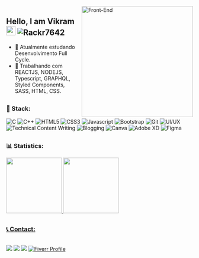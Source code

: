 <img src="code.gif" min-width="300px" max-width="300px" width="300px" align="right" alt="Front-End">

 ## Hello, I am Vikram <img src="https://media.giphy.com/media/hvRJCLFzcasrR4ia7z/giphy.gif" width="25px"> <img src="https://komarev.com/ghpvc/?username=Rackr7642" alt="Rackr7642" />

- 🔭 Atualmente estudando Desenvolvimento Full Cycle.
- 🌱 Trabalhando com REACTJS, NODEJS, Typescript, GRAPHQL, Styled Components, SASS, HTML, CSS.

##
### 🚀 Stack:

![C](https://img.shields.io/badge/C-black.svg?style=for-the-badge&logo=c&logoColor=white)
![C++](https://img.shields.io/badge/C++-black.svg?style=for-the-badge&logo=c%2B%2B&logoColor=white)
![HTML5](https://img.shields.io/badge/html5-black.svg?style=for-the-badge&logo=html5&logoColor=E34F26)
![CSS3](https://img.shields.io/badge/css3-black.svg?style=for-the-badge&logo=css3&logoColor=1572B6)
![Javascript](https://img.shields.io/badge/JavaScript-black?style=for-the-badge&logo=javascript&logoColor=F7DF1E)
![Bootstrap](https://img.shields.io/badge/bootstrap-black.svg?style=for-the-badge&logo=bootstrap&logoColor=865dc4)
![Git](https://img.shields.io/badge/git-black.svg?style=for-the-badge&logo=git&logoColor=F05033)
![UI/UX](https://img.shields.io/badge/UI%2FUX-black.svg?style=for-the-badge&logo=ui&logoColor=white)
![Technical Content Writing](https://img.shields.io/badge/Technical%20Content%20Writing-black.svg?style=for-the-badge&logo=markdown&logoColor=white)
![Blogging](https://img.shields.io/badge/Blogging-black.svg?style=for-the-badge&logo=wordpress&logoColor=white)
![Canva](https://img.shields.io/badge/Canva-black.svg?style=for-the-badge&logo=canva&logoColor=white)
![Adobe XD](https://img.shields.io/badge/Adobe%20XD-black.svg?style=for-the-badge&logo=adobe%20xd&logoColor=white)
![Figma](https://img.shields.io/badge/Figma-black.svg?style=for-the-badge&logo=figma&logoColor=white)





##
### 📊 Statistics:
  
<div>
  <a href="https://github.comRackr7642micheldslive">
  <img height="150em" src="https://github-readme-stats.vercel.app/api?username=Rackr7642&show_icons=true&theme=dracula&include_all_commits=true&count_private=true"/>
  <img height="150em" src="https://github-readme-stats.vercel.app/api/top-langs/?username=Rackr7642&layout=compact&langs_count=16&theme=dracula"/>
</div>
 
 ##
 ### 📞 Contact:

<div style="display: inline_block"><br> 
  <a href="https://micode-dev.vercel.app/" target="_blank">
  <img src="https://img.shields.io/badge/-Portfolio-black?style=for-the-badge&logo=appveyor&logoColor=00FFFF&link=https://www.linkedin.com/in/micheldslive"/></a> 
  <a href="https://www.linkedin.com/in/vikram-vikram" alt="Linkedin">
  <img src="https://img.shields.io/badge/-Linkedin-black?style=for-the-badge&logo=Linkedin&logoColor=0A66C2&link=https://www.linkedin.com/in/micheldslive"/></a> 
  <a href = "mailto:rackr7642@gmail.com"><img src="https://img.shields.io/badge/-Gmail-black?style=for-the-badge&logo=gmail&logoColor=EA4335" target="_blank"></a>
  <a href="https://www.fiverr.com/mygaming?up_rollout=true"><img src="https://img.shields.io/badge/-Fiverr-00000?style=for-the-badge&logo=fiverr&logoColor=white" alt="Fiverr Profile"></a>


</div>

